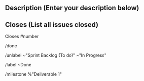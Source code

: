 ## Description (Enter your description below)

## Closes (List all issues closed)
Closes #number


/done

/unlabel ~"Sprint Backlog (To do)" ~"In Progress"

/label ~Done 

/milestone %"Deliverable 1" 